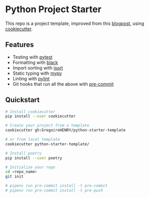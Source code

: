 # Python Project Starter

This repo is a project template, improved from this [blogpost](https://sourcery.ai/blog/python-best-practices/), using [cookiecutter](https://github.com/audreyr/cookiecutter).

## Features

- Testing with [pytest](https://docs.pytest.org/en/latest/)
- Formatting with [black](https://github.com/psf/black)
- Import sorting with [isort](https://github.com/timothycrosley/isort)
- Static typing with [mypy](http://mypy-lang.org/)
- Linting with [pylint](https://www.pylint.org/)
- Git hooks that run all the above with [pre-commit](https://pre-commit.com/)

## Quickstart

```sh
# Install cookiecutter
pip install --user cookiecutter

# Create your project from a template 
cookiecutter gh:GregoireHENRY/python-starter-template

# or from local template
cookiecutter python-starter-template/

# Install poetry
pip install --user poetry

# Initialize your repo
cd <repo_name>
git init

# pipenv run pre-commit install -t pre-commit
# pipenv run pre-commit install -t pre-push
```
